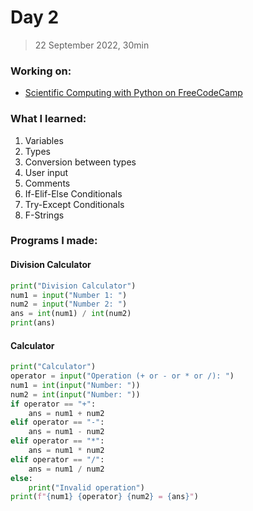 # Day 2
> 22 September 2022, 30min
### Working on:
- [Scientific Computing with Python on FreeCodeCamp](https://www.freecodecamp.org/learn/scientific-computing-with-python)

### What I learned:
1. Variables
2. Types
3. Conversion between types
4. User input
5. Comments
6. If-Elif-Else Conditionals
7. Try-Except Conditionals
8. F-Strings

### Programs I made:
#### Division Calculator
```python
print("Division Calculator")
num1 = input("Number 1: ")
num2 = input("Number 2: ")
ans = int(num1) / int(num2)
print(ans)
```

#### Calculator
```python
print("Calculator")
operator = input("Operation (+ or - or * or /): ")
num1 = int(input("Number: "))
num2 = int(input("Number: "))
if operator == "+":
    ans = num1 + num2
elif operator == "-":
    ans = num1 - num2
elif operator == "*":
    ans = num1 * num2
elif operator == "/":
    ans = num1 / num2
else:
    print("Invalid operation")
print(f"{num1} {operator} {num2} = {ans}")
```
